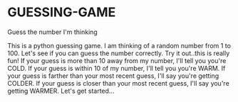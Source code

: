 # GUESSING-GAME
Guess the number I'm thinking

This is a python guessing game. I am thinking of a random number from 1 to 100. Let's see if you can guess the number correctly. Try it out..this is really fun!
If your guess is more than 10 away from my number, I'll tell you you're COLD.
If your guess is within 10 of my number, I'll tell you you're WARM.
If your guess is farther than your most recent guess, I'll say you're getting COLDER.
If your guess is closer than your most recent guess, I'll say you're getting WARMER.
Let's get started...
